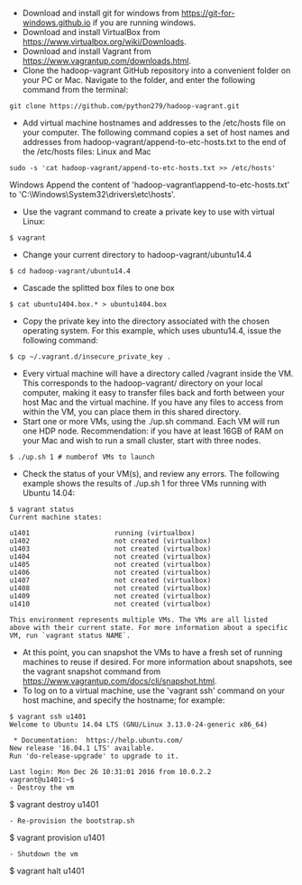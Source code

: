 - Download and install git for windows from https://git-for-windows.github.io if you are running windows.
- Download and install VirtualBox from https://www.virtualbox.org/wiki/Downloads.
- Download and install Vagrant from https://www.vagrantup.com/downloads.html.
- Clone the hadoop-vagrant GitHub repository into a convenient folder on your PC or Mac. Navigate to the folder, and enter the following command from the terminal:
```
git clone https://github.com/python279/hadoop-vagrant.git
```
- Add virtual machine hostnames and addresses to the /etc/hosts file on your computer. The following command copies a set of host names and addresses from hadoop-vagrant/append-to-etc-hosts.txt to the end of the /etc/hosts files:
Linux and Mac
```
sudo -s 'cat hadoop-vagrant/append-to-etc-hosts.txt >> /etc/hosts'
```
Windows
Append the content of 'hadoop-vagrant\append-to-etc-hosts.txt' to 'C:\Windows\System32\drivers\etc\hosts'.

- Use the vagrant command to create a private key to use with virtual Linux:
```
$ vagrant
```
- Change your current directory to hadoop-vagrant/ubuntu14.4
```
$ cd hadoop-vagrant/ubuntu14.4
```
- Cascade the splitted box files to one box
```
$ cat ubuntu1404.box.* > ubuntu1404.box
```
- Copy the private key into the directory associated with the chosen operating system. 
For this example, which uses ubuntu14.4, issue the following command:
```
$ cp ~/.vagrant.d/insecure_private_key .
```
- Every virtual machine will have a directory called /vagrant inside the VM. This corresponds to the hadoop-vagrant/<os> directory on your local computer, making it easy to transfer files back and forth between your host Mac and the virtual machine. If you have any files to access from within the VM, you can place them in this shared directory.
- Start one or more VMs, using the ./up.sh command. Each VM will run one HDP node. Recommendation: if you have at least 16GB of RAM on your Mac and wish to run a small cluster, start with three nodes.
```
$ ./up.sh 1 # numberof VMs to launch
```
- Check the status of your VM(s), and review any errors. The following example shows the results of ./up.sh 1 for three VMs running with Ubuntu 14.04:
```
$ vagrant status
Current machine states:

u1401                     running (virtualbox)
u1402                     not created (virtualbox)
u1403                     not created (virtualbox)
u1404                     not created (virtualbox)
u1405                     not created (virtualbox)
u1406                     not created (virtualbox)
u1407                     not created (virtualbox)
u1408                     not created (virtualbox)
u1409                     not created (virtualbox)
u1410                     not created (virtualbox)

This environment represents multiple VMs. The VMs are all listed
above with their current state. For more information about a specific
VM, run `vagrant status NAME`.
```
- At this point, you can snapshot the VMs to have a fresh set of running machines to reuse if desired. For more information about snapshots, see the vagrant snapshot command from https://www.vagrantup.com/docs/cli/snapshot.html. 
- To log on to a virtual machine, use the 'vagrant ssh' command on your host machine, and specify the hostname; for example:
```
$ vagrant ssh u1401
Welcome to Ubuntu 14.04 LTS (GNU/Linux 3.13.0-24-generic x86_64)

 * Documentation:  https://help.ubuntu.com/
New release '16.04.1 LTS' available.
Run 'do-release-upgrade' to upgrade to it.

Last login: Mon Dec 26 10:31:01 2016 from 10.0.2.2
vagrant@u1401:~$
- Destroy the vm
```
$ vagrant destroy u1401
```
- Re-provision the bootstrap.sh
```
$ vagrant provision u1401
```
- Shutdown the vm
```
$ vagrant halt u1401
```
